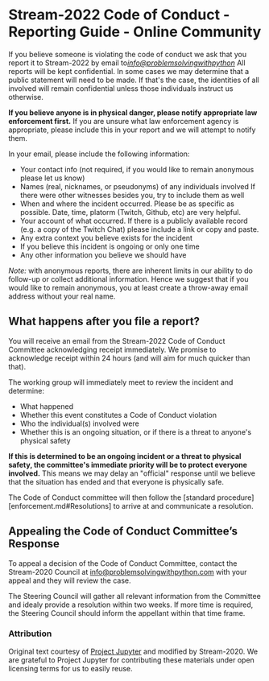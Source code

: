 # Stream-2022 Code of Conduct - Reporting Guide - Online Community

If you believe someone is violating the code of conduct we ask that you report it to Stream-2022 by email to[*info@problemsolvingwithpython*](mailto:info@problemsolvingwithpytho ) All reports will be kept confidential. In some cases we may determine that a public statement will need to be made. If that's the case, the identities of all involved will remain confidential unless those individuals instruct us otherwise.

**If you believe anyone is in physical danger, please notify appropriate law enforcement first.** If you are unsure what law enforcement agency is appropriate, please include this in your report and we will attempt to notify them.

In your email, please include the following information:

 * Your contact info (not required, if you would like to remain anonymous please let us know)
 * Names (real, nicknames, or pseudonyms) of any individuals involved If there were other witnesses besides you, try to include them as well
 * When and where the incident occurred. Please be as specific as possible. Date, time, platorm (Twitch, Github, etc) are very helpful.
 * Your account of what occurred. If there is a publicly available record (e.g. a copy of the Twitch Chat) please include a link or copy and paste.
 * Any extra context you believe exists for the incident
 * If you believe this incident is ongoing or only one time
 * Any other information you believe we should have

*Note:* with anonymous reports, there are inherent limits in our ability to do follow-up or collect additional information.  Hence we suggest that if you would like to remain anonymous, you at least create a throw-away email address without your real name.

## What happens after you file a report?

You will receive an email from the Stream-2022 Code of Conduct Committee acknowledging receipt immediately. We promise to acknowledge receipt within 24 hours (and will aim for much quicker than that).

The working group will immediately meet to review the incident and determine:
 
 * What happened
 * Whether this event constitutes a Code of Conduct violation
 * Who the individual(s) involved were
 * Whether this is an ongoing situation, or if there is a threat to anyone's physical safety

**If this is determined to be an ongoing incident or a threat to physical safety, the committee's immediate priority will be to protect everyone involved.** This means we may delay an "official" response until we believe that the situation has ended and that everyone is physically safe.

The Code of Conduct committee will then follow the [standard procedure][enforcement.md#Resolutions] to arrive at and communicate a resolution.

## Appealing the Code of Conduct Committee’s Response

To appeal a decision of the Code of Conduct Committee, contact the Stream-2020 Council at [info@problemsolvingwithpython.com](info@problemsolvingwithpython.com) with your appeal and they will review the case.

The Steering Council will gather all relevant information from the Committee and idealy provide a resolution within two weeks.  If more time is required, the Steering Council should inform the appellant within that time frame.

### Attribution

Original text courtesy of [Project Jupyter](https://github.com/jupyter/governance/blob/master/conduct/reporting_online.md) and modified by Stream-2020.  We are grateful to Project Jupyter for contributing these materials under open licensing terms for us to easily reuse.
